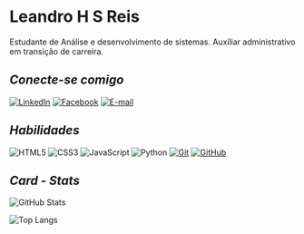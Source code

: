 # **Leandro H S Reis**
Estudante de Análise e desenvolvimento de sistemas.
Auxiliar administrativo em transição de carreira.

## *Conecte-se comigo*
[![LinkedIn](https://img.shields.io/badge/-LinkedIn-000?style=for-the-badge&logo=linkedin&logoColor=30A3DC)](https://www.linkedin.com/in/leandro-henrique-silvino-reis-49657613a/)
[![Facebook](https://img.shields.io/badge/-Facebook-000?style=for-the-badge&logo=facebook&logoColor=30A3DC)](https://www.facebook.com/leandrohenrique.silvinoreis)
[![E-mail](https://img.shields.io/badge/-Email-000?style=for-the-badge&logo=microsoft-outlook&logoColor=007BFF)](mailto:leandrohsr_@hotmail.com)

## *Habilidades*

![HTML5](https://img.shields.io/badge/HTML-000?style=for-the-badge&logo=html5&logoColor=30A3DC)
![CSS3](https://img.shields.io/badge/CSS3-000?style=for-the-badge&logo=css3&logoColor=E94D5F)
![JavaScript](https://img.shields.io/badge/JavaScript-000?style=for-the-badge&logo=javascript&logoColor=30A3DC)
![Python](https://img.shields.io/badge/Python-000?style=for-the-badge&logo=python&logoColor=30A3DC)
[![Git](https://img.shields.io/badge/Git-000?style=for-the-badge&logo=git&logoColor=E94D5F)](https://git-scm.com/doc)
[![GitHub](https://img.shields.io/badge/GitHub-000?style=for-the-badge&logo=github&logoColor=30A3DC)](https://docs.github.com/)

## *Card - Stats*
![GitHub Stats](https://github-readme-stats.vercel.app/api?username=leandrohsr&theme=transparent&bg_color=000&border_color=30A3DC&show_icons=true&icon_color=30A3DC&title_color=E94D5F&text_color=FFF)

![Top Langs](https://github-readme-stats-git-masterrstaa-rickstaa.vercel.app/api/top-langs/?username=leandrohsr&bg_color=000&border_color=30A3DC&title_color=E94D5F&text_color=FFF)
